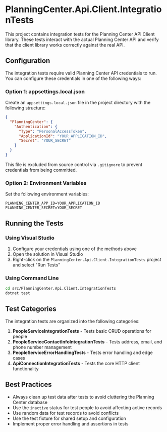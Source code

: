 # PlanningCenter.Api.Client.IntegrationTests

This project contains integration tests for the Planning Center API Client library. These tests interact with the actual Planning Center API and verify that the client library works correctly against the real API.

## Configuration

The integration tests require valid Planning Center API credentials to run. You can configure these credentials in one of the following ways:

### Option 1: appsettings.local.json

Create an `appsettings.local.json` file in the project directory with the following structure:

```json
{
  "PlanningCenter": {
    "Authentication": {
      "Type": "PersonalAccessToken",
      "ApplicationId": "YOUR_APPLICATION_ID",
      "Secret": "YOUR_SECRET"
    }
  }
}
```

This file is excluded from source control via `.gitignore` to prevent credentials from being committed.

### Option 2: Environment Variables

Set the following environment variables:

```
PLANNING_CENTER_APP_ID=YOUR_APPLICATION_ID
PLANNING_CENTER_SECRET=YOUR_SECRET
```

## Running the Tests

### Using Visual Studio

1. Configure your credentials using one of the methods above
2. Open the solution in Visual Studio
3. Right-click on the `PlanningCenter.Api.Client.IntegrationTests` project and select "Run Tests"

### Using Command Line

```bash
cd src/PlanningCenter.Api.Client.IntegrationTests
dotnet test
```

## Test Categories

The integration tests are organized into the following categories:

1. **PeopleServiceIntegrationTests** - Tests basic CRUD operations for people
2. **PeopleServiceContactInfoIntegrationTests** - Tests address, email, and phone number management
3. **PeopleServiceErrorHandlingTests** - Tests error handling and edge cases
4. **ApiConnectionIntegrationTests** - Tests the core HTTP client functionality

## Best Practices

- Always clean up test data after tests to avoid cluttering the Planning Center database
- Use the `inactive` status for test people to avoid affecting active records
- Use random data for test records to avoid conflicts
- Use the test fixture for shared setup and configuration
- Implement proper error handling and assertions in tests
